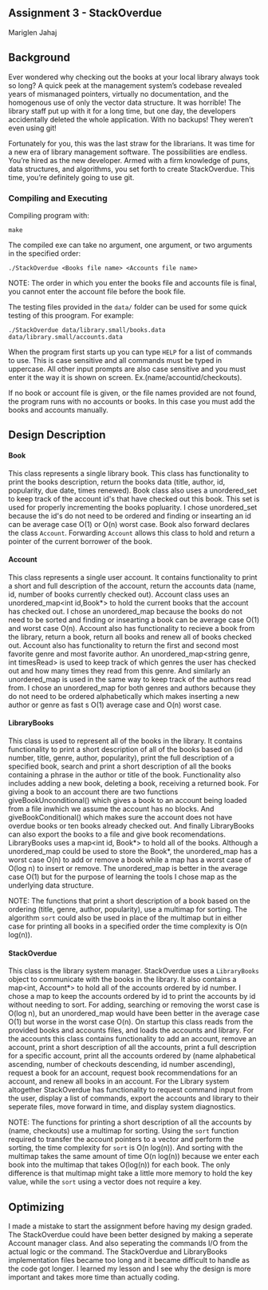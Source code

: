## Assignment 3 - StackOverdue

Mariglen Jahaj

## Background

Ever wondered why checking out the books at your local library always took so long? A quick peek at
the management system’s codebase revealed years of mismanaged pointers, virtually no
documentation, and the homogenous use of only the vector data structure. It was horrible! The library
staff put up with it for a long time, but one day, the developers accidentally deleted the whole
application. With no backups! They weren’t even using git!

Fortunately for you, this was the last straw for the librarians. It was time for a new era of library
management software. The possibilities are endless. You’re hired as the new developer. Armed with a
firm knowledge of puns, data structures, and algorithms, you set forth to create StackOverdue. This
time, you’re definitely going to use git.


### Compiling and Executing
Compiling program with:
```
make
```
The compiled exe can take no argument, one argument, or two arguments in the specified order:
```
./StackOverdue <Books file name> <Accounts file name>
```
NOTE: The order in which you enter the books file and accounts file is final, you cannot enter the account 
file before the book file.  

The testing files provided in the `data/` folder can be used for some quick testing of this proogram. 
For example:

```
./StackOverdue data/library.small/books.data data/library.small/accounts.data
```

When the program first starts up you can type `HELP` for a list of commands to use. This is case sensitive and
all commands must be typed in uppercase. All other input prompts are also case sensitive and you must enter it
the way it is shown on screen. Ex.(name/accountid/checkouts).

If no book or account file is given, or the file names provided are not found, the program runs with no 
accounts or books. In this case you must add the books and accounts manually.

## Design Description

#### Book

This class represents a single library book. This class has functionality to print the books description, return the books data (title, author, id, popularity, due date, times renewed). Book class also uses a unordered_set<int> to keep track of the account id's that have checked out this book. This set is used for properly incrementing the books popluarity. I chose unordered_set because the id's do not need to be ordered and finding or insearting an id can be average case O(1) or O(n) worst case. Book also forward declares the class `Account`. Forwarding `Account` allows this class to hold and return a pointer of the current borrower of the book.


#### Account

This class represents a single user account. It contains functionality to print a short and full description of the account, return the accounts data (name, id, number of books currently checked out). Account class uses an unordered_map<int id,Book*> to hold the current books that the account has checked out. I chose an unordered_map because the books do not need to be sorted and finding or insearting a book can be average case O(1) and worst case O(n). Account also has functionality to recieve a book from the library, return a book, return all books and renew all of books checked out. Account also has functionality to return the first and second most favorite genre and most favorite author. An unordered_map<string genre, int timesRead> is used to keep track of which genres the user has checked out and how many times they read from this genre. And similarly an unordered_map is used in the same way to keep track of the authors read from. I chose an unordered_map for both genres and authors because they do not need to be ordered alphabetically which makes inserting a new author or genre as fast s O(1) average case and O(n) worst case. 


#### LibraryBooks 

This class is used to represent all of the books in the library. It contains functionality to print a short description of all of the books based on (id number, title, genre, author, popularity), print the full description
of a specified book, search and print a short description of all the books containing a phrase in the author or title of the book. Functionality also includes adding a new book, deleting a book, receiving a returned book. For giving a book to an account there are two functions giveBookUnconditional() which gives a book to an account being loaded from a file inwhich we assume the account has no blocks. And giveBookConditional() which makes sure the account does not have overdue books or ten books already checked out. And finally LibraryBooks can also export the books to a file and give book recomendations. LibraryBooks uses a map<int id, Book*> to hold all of the books. Although a unordered_map could be used to store the Book*, the unordered_map has a worst case O(n) to add or remove a book while a map has a worst case of O(log n) to insert or remove. The unordered_map is better in the average case O(1) but for the purpose of learning the tools I chose map as the underlying data structure.

NOTE: The functions that print a short description of a book based on the ordering (title, genre, author, popularity), use a multimap for sorting. The algorithm `sort` could also be used in place of the multimap but in  either case for printing all books in a specified order the time complexity is O(n log(n)).

#### StackOverdue 

This class is the library system manager. StackOverdue uses a `LibraryBooks` object to communicate with the books in the library. It also contains a map<int, Account*> to hold all of the accounts ordered by id number. I chose a map to keep the accounts ordered by id to print the accounts by id without needing to sort. For adding, searching or removing the worst case is O(log n), but an unordered_map would have been better in the average case O(1) but worse in the worst case O(n). On startup this class reads from the provided books and accounts files, and loads the accounts and library. For the accounts this class contains functionality to add an account, remove an account, print a short description of all the accounts, print a full description for a specific account, print all the accounts ordered by (name alphabetical ascending, number of checkouts descending, id number ascending), request a book for an account, request book recommendations for an account, and renew all books in an account. For the Library system altogether StackOverdue has functionality to request command input from the user, display a list of commands, export the accounts and library to their seperate files, move forward in time, and display system diagnostics.

NOTE: The functions for printing a short description of all the accounts by (name, checkouts) use a multimap for sorting. Using the `sort` function required to transfer the account pointers to a vector and perform the sorting, the time complexity for `sort` is O(n log(n)). And sorting with the multimap takes the same amount of time 
O(n log(n)) because we enter each book into the multimap that takes O(log(n)) for each book. The only difference is that multimap might take a little more memory to hold the key value, while the `sort` using a vector does not require a key.

## Optimizing

I made a mistake to start the assignment before having my design graded. The StackOverdue could have been better designed by making a seperate Account manager class. And also seperating the commands I/O from the actual logic or the command. The StackOverdue and LibraryBooks implementation files became too long and it became difficult to handle as the code got longer. I learned my lesson and I see why the design is more important and takes more time than actually coding.

